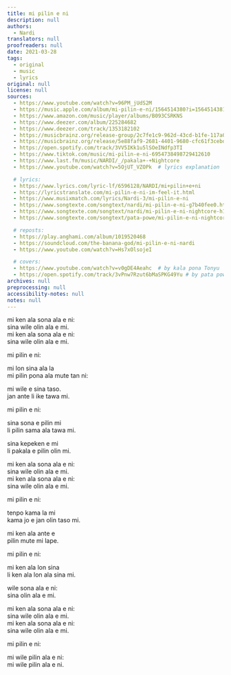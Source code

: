 ```yaml
---
title: mi pilin e ni
description: null
authors:
  - Nardi
translators: null
proofreaders: null
date: 2021-03-28
tags:
  - original
  - music
  - lyrics
original: null
license: null
sources:
  - https://www.youtube.com/watch?v=96PM_jUdS2M
  - https://music.apple.com/album/mi-pilin-e-ni/1564514380?i=1564514381
  - https://www.amazon.com/music/player/albums/B093CSRKNS
  - https://www.deezer.com/album/225284682
  - https://www.deezer.com/track/1353182102
  - https://musicbrainz.org/release-group/2c7fe1c9-962d-43cd-b1fe-117a01aa71d3
  - https://musicbrainz.org/release/5e88faf9-2681-4401-9680-cfc61f3cebdc
  - https://open.spotify.com/track/3VV5IKk1u5lSOeINdfp3TI
  - https://www.tiktok.com/music/mi-pilin-e-ni-6954738498729412610
  - https://www.last.fm/music/NARDI/_/pakala+-+Nightcore
  - https://www.youtube.com/watch?v=5OjUT_VZOPk  # lyrics explanation

  # lyrics:
  - https://www.lyrics.com/lyric-lf/6596128/NARDI/mi+pilin+e+ni
  - https://lyricstranslate.com/mi-pilin-e-ni-im-feel-it.html
  - https://www.musixmatch.com/lyrics/Nardi-3/mi-pilin-e-ni
  - https://www.songtexte.com/songtext/nardi/mi-pilin-e-ni-g7b40fee0.html
  - https://www.songtexte.com/songtext/nardi/mi-pilin-e-ni-nightcore-h1b34f52c.html
  - https://www.songtexte.com/songtext/pata-powe/mi-pilin-e-ni-nightcore-g1b434d14.html

  # reposts:
  - https://play.anghami.com/album/1019520468
  - https://soundcloud.com/the-banana-god/mi-pilin-e-ni-nardi
  - https://www.youtube.com/watch?v=Hs7xOlsojeI

  # covers:
  - https://www.youtube.com/watch?v=v0gDE4Aeahc  # by kala pona Tonyu
  - https://open.spotify.com/track/3vPnw7Rzut6bMaSPKG49Yu # by pata powe
archives: null
preprocessing: null
accessibility-notes: null
notes: null
---
```


mi ken ala sona ala e ni:  \
sina wile olin ala e mi.  \
mi ken ala sona ala e ni:  \
sina wile olin ala e mi.

mi pilin e ni:

mi lon sina ala la  \
mi pilin pona ala mute tan ni:

mi wile e sina taso.  \
jan ante li ike tawa mi.

mi pilin e ni:

sina sona e pilin mi  \
li pilin sama ala tawa mi.

sina kepeken e mi  \
li pakala e pilin olin mi.

mi ken ala sona ala e ni:  \
sina wile olin ala e mi.  \
mi ken ala sona ala e ni:  \
sina wile olin ala e mi.

mi pilin e ni:

tenpo kama la mi  \
kama jo e jan olin taso mi.

mi ken ala ante e  \
pilin mute mi lape.

mi pilin e ni:

mi ken ala lon sina  \
li ken ala lon ala sina mi.

wile sona ala e ni:  \
sina olin ala e mi.

mi ken ala sona ala e ni:  \
sina wile olin ala e mi.  \
mi ken ala sona ala e ni:  \
sina wile olin ala e mi.

mi pilin e ni:

mi wile pilin ala e ni:  \
mi wile pilin ala e ni.
